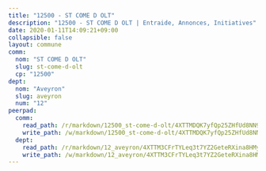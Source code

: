 ```yaml
---
title: "12500 - ST COME D OLT"
description: "12500 - ST COME D OLT | Entraide, Annonces, Initiatives"
date: 2020-01-11T14:09:21+09:00
collapsible: false
layout: commune
comm:
  nom: "ST COME D OLT"
  slug: st-come-d-olt
  cp: "12500"
dept:
  nom: "Aveyron"
  slug: aveyron
  num: "12"
peerpad:
  comm:
    read_path: /r/markdown/12500_st-come-d-olt/4XTTMDQK7yfQp25ZHfUd8NN9zFVTCKWLQZbXW919RzqpaBcXT
    write_path: /w/markdown/12500_st-come-d-olt/4XTTMDQK7yfQp25ZHfUd8NN9zFVTCKWLQZbXW919RzqpaBcXT-K3TgTpPUxuyeVJK8SwUc55aoh8kgqtsWnppKWQwvhwKgMKfETEwwyzBHd6wKSobJCwg6J84PmKhZdDR89a6E5aUi9Sp85dwgSboNgKUCHyduTnAxrXFNLQXMrwTVP7ZQ9AZVbsE9
  dept:
    read_path: /r/markdown/12_aveyron/4XTTM3CFrTYLeq3t7YZ2GeteRXina8HMy585xLdATaEm28gJq
    write_path: /w/markdown/12_aveyron/4XTTM3CFrTYLeq3t7YZ2GeteRXina8HMy585xLdATaEm28gJq-K3TgUfu3tdsvnJNzfCjLcQBm4uQ83gag77qnaAo9pjUvbpQyfAVAxJdyULKffeJFVcGHHVraYZNVQhiGBeBUKBFLy2Vr8dapgU6tQCmoJQ6dgnoqRGmK9bSxqhW9VArfxRuTPcgV
---
```


